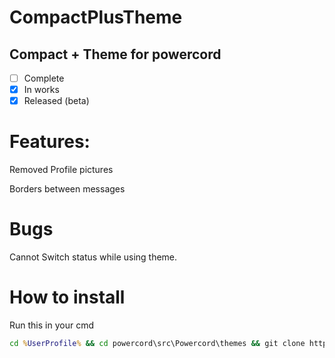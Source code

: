 # CompactPlusTheme
## Compact + Theme for powercord

- [ ] Complete
- [x] In works
- [x] Released (beta)

# Features:
Removed Profile pictures

Borders between messages


# Bugs

  Cannot Switch status while using theme.
  
# How to install
Run this in your cmd

```cmd
cd %UserProfile% && cd powercord\src\Powercord\themes && git clone https://github.com/DogeSkiii/CompactPlusTheme && echo Installed! Please Reload powercord to make this work.
```

